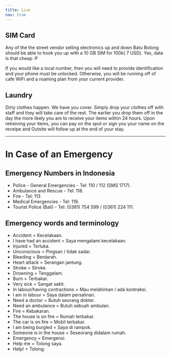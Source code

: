 ```yaml
---
title: Live
nav: true
---
```


## SIM Card
Any of the the street vendor selling electronics up and down Batu Bolong should be able to hook you up with a 10 GB SIM for $100k (~$7 USD). Yes, data is that cheap :P

If you would like a local number, then you will need to provide identification and your phone must be unlocked. Otherwise, you will be running off of cafe WiFi and a roaming plan from your current provider.

## Laundry
Dirty clothes happen. We have you cover. Simply drop your clothes off with staff and they will take care of the rest. The earlier you drop them off in the day the more likely you are to receive your items within 24 hours. Upon retreiving your items, you can pay on the spot or sign you your name on the receipe and Outsite will follow up at the end of your stay.

---

# In Case of an Emergency

## Emergency Numbers in Indonesia
* Police - General Emergencies - Tel: 110 / 112 (SMS 1717).
* Ambulance and Rescue - Tel: 118.
* Fire - Tel: 113
* Medical Emergencies - Tel: 119.
* Tourist Police (Bali) - Tel: (0361) 754 599 / (0361) 224 111.

## Emergency words and terminology
* Accident = Kecelakaan.
* I have had an accident = Saya mengalami kecelakaan.
* Injured = Terluka.
* Unconscious = Pingsan / tidak sadar.
* Bleeding = Berdarah.
* Heart attack = Serangan jantung.
* Stroke = Stroke.
* Drowning = Tenggelam.
* Burn = Terbakar.
* Very sick = Sangat sakit.
* In labour/having contractions = Mau melahirkan / ada kontraksi.
* I am in labour = Saya dalam persalinan.
* Need a doctor = Butuh seorang dokter.
* Need an ambulance = Butuh sebuah ambulan.
* Fire = Kebakaran.
* The house is on fire = Rumah terbakar.
* The car is on fire = Mobil terbakar.
* I am being burgled = Saya di rampok.
* Someone is in the house = Seseorang didalam rumah.
* Emergency = Emergensi.
* Help me = Tolong saya.
* Help! = Tolong.